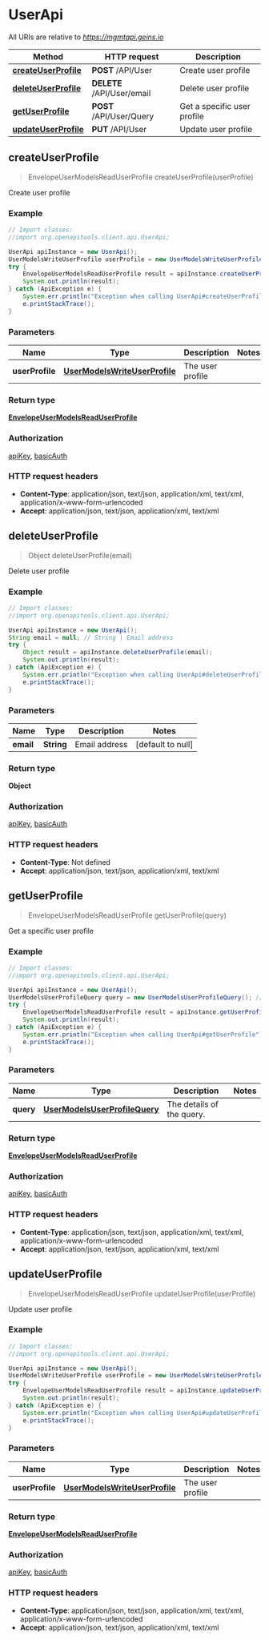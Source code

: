 # UserApi

All URIs are relative to *https://mgmtapi.geins.io*

Method | HTTP request | Description
------------- | ------------- | -------------
[**createUserProfile**](UserApi.md#createUserProfile) | **POST** /API/User | Create user profile
[**deleteUserProfile**](UserApi.md#deleteUserProfile) | **DELETE** /API/User/email | Delete user profile
[**getUserProfile**](UserApi.md#getUserProfile) | **POST** /API/User/Query | Get a specific user profile
[**updateUserProfile**](UserApi.md#updateUserProfile) | **PUT** /API/User | Update user profile



## createUserProfile

> EnvelopeUserModelsReadUserProfile createUserProfile(userProfile)

Create user profile

### Example

```java
// Import classes:
//import org.openapitools.client.api.UserApi;

UserApi apiInstance = new UserApi();
UserModelsWriteUserProfile userProfile = new UserModelsWriteUserProfile(); // UserModelsWriteUserProfile | The user profile
try {
    EnvelopeUserModelsReadUserProfile result = apiInstance.createUserProfile(userProfile);
    System.out.println(result);
} catch (ApiException e) {
    System.err.println("Exception when calling UserApi#createUserProfile");
    e.printStackTrace();
}
```

### Parameters


Name | Type | Description  | Notes
------------- | ------------- | ------------- | -------------
 **userProfile** | [**UserModelsWriteUserProfile**](UserModelsWriteUserProfile.md)| The user profile |

### Return type

[**EnvelopeUserModelsReadUserProfile**](EnvelopeUserModelsReadUserProfile.md)

### Authorization

[apiKey](../README.md#apiKey), [basicAuth](../README.md#basicAuth)

### HTTP request headers

- **Content-Type**: application/json, text/json, application/xml, text/xml, application/x-www-form-urlencoded
- **Accept**: application/json, text/json, application/xml, text/xml


## deleteUserProfile

> Object deleteUserProfile(email)

Delete user profile

### Example

```java
// Import classes:
//import org.openapitools.client.api.UserApi;

UserApi apiInstance = new UserApi();
String email = null; // String | Email address
try {
    Object result = apiInstance.deleteUserProfile(email);
    System.out.println(result);
} catch (ApiException e) {
    System.err.println("Exception when calling UserApi#deleteUserProfile");
    e.printStackTrace();
}
```

### Parameters


Name | Type | Description  | Notes
------------- | ------------- | ------------- | -------------
 **email** | **String**| Email address | [default to null]

### Return type

**Object**

### Authorization

[apiKey](../README.md#apiKey), [basicAuth](../README.md#basicAuth)

### HTTP request headers

- **Content-Type**: Not defined
- **Accept**: application/json, text/json, application/xml, text/xml


## getUserProfile

> EnvelopeUserModelsReadUserProfile getUserProfile(query)

Get a specific user profile

### Example

```java
// Import classes:
//import org.openapitools.client.api.UserApi;

UserApi apiInstance = new UserApi();
UserModelsUserProfileQuery query = new UserModelsUserProfileQuery(); // UserModelsUserProfileQuery | The details of the query.
try {
    EnvelopeUserModelsReadUserProfile result = apiInstance.getUserProfile(query);
    System.out.println(result);
} catch (ApiException e) {
    System.err.println("Exception when calling UserApi#getUserProfile");
    e.printStackTrace();
}
```

### Parameters


Name | Type | Description  | Notes
------------- | ------------- | ------------- | -------------
 **query** | [**UserModelsUserProfileQuery**](UserModelsUserProfileQuery.md)| The details of the query. |

### Return type

[**EnvelopeUserModelsReadUserProfile**](EnvelopeUserModelsReadUserProfile.md)

### Authorization

[apiKey](../README.md#apiKey), [basicAuth](../README.md#basicAuth)

### HTTP request headers

- **Content-Type**: application/json, text/json, application/xml, text/xml, application/x-www-form-urlencoded
- **Accept**: application/json, text/json, application/xml, text/xml


## updateUserProfile

> EnvelopeUserModelsReadUserProfile updateUserProfile(userProfile)

Update user profile

### Example

```java
// Import classes:
//import org.openapitools.client.api.UserApi;

UserApi apiInstance = new UserApi();
UserModelsWriteUserProfile userProfile = new UserModelsWriteUserProfile(); // UserModelsWriteUserProfile | The user profile
try {
    EnvelopeUserModelsReadUserProfile result = apiInstance.updateUserProfile(userProfile);
    System.out.println(result);
} catch (ApiException e) {
    System.err.println("Exception when calling UserApi#updateUserProfile");
    e.printStackTrace();
}
```

### Parameters


Name | Type | Description  | Notes
------------- | ------------- | ------------- | -------------
 **userProfile** | [**UserModelsWriteUserProfile**](UserModelsWriteUserProfile.md)| The user profile |

### Return type

[**EnvelopeUserModelsReadUserProfile**](EnvelopeUserModelsReadUserProfile.md)

### Authorization

[apiKey](../README.md#apiKey), [basicAuth](../README.md#basicAuth)

### HTTP request headers

- **Content-Type**: application/json, text/json, application/xml, text/xml, application/x-www-form-urlencoded
- **Accept**: application/json, text/json, application/xml, text/xml

